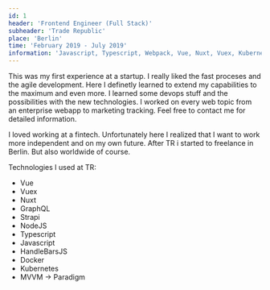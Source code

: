 ```yaml
---
id: 1
header: 'Frontend Engineer (Full Stack)'
subheader: 'Trade Republic'
place: 'Berlin'
time: 'February 2019 - July 2019'
information: 'Javascript, Typescript, Webpack, Vue, Nuxt, Vuex, Kubernetes, Docker'
---
```


This was my first experience at a startup. I really liked the fast proceses and the agile development. Here I definetly learned to extend my capabilities to the maximum and even more. I learned some devops stuff and the possibilities with the new technologies. I worked on every web topic from an enterprise webapp to marketing tracking. Feel free to contact me for detailed information.

I loved working at a fintech. Unfortunately here I realized that I want to work more independent and on my own future. After TR i started to freelance in Berlin. But also worldwide of course.

Technologies I used at TR:

- Vue
- Vuex
- Nuxt
- GraphQL
- Strapi
- NodeJS
- Typescript
- Javascript
- HandleBarsJS
- Docker
- Kubernetes
- MVVM -> Paradigm
